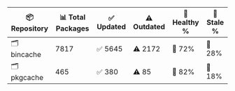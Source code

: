 | 📦 Repository | 📊 Total Packages | ✅ Updated | ⚠️ Outdated | 💚 Healthy % | 🔴 Stale % |
|---------------|-------------------|------------|-------------|-------------|------------|
| 🗂️ bincache | 7817 | ✅ 5645 | ⚠️ 2172 | 💚 72% | 🔴 28% |
| 🗂️ pkgcache | 465 | ✅ 380 | ⚠️ 85 | 💚 82% | 🔴 18% |
